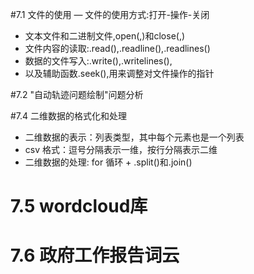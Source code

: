 #7.1 文件的使用
— 文件的使用方式:打开-操作-关闭
- 文本文件和二进制文件,open(,)和close(,)
- 文件内容的读取:.read(),.readline(),.readlines()
- 数据的文件写入:.write(),.writelines(),
- 以及辅助函数.seek(),用来调整对文件操作的指针


#7.2 "自动轨迹问题绘制"问题分析

#7.4 二维数据的格式化和处理

- 二维数据的表示：列表类型，其中每个元素也是一个列表
- csv 格式：逗号分隔表示一维，按行分隔表示二维
- 二维数据的处理: for 循环 + .split()和.join()

# 7.5 wordcloud库


# 7.6 政府工作报告词云
